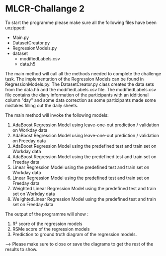 # MLCR-Challange 2

To start the programme please make sure all the following files have been unzipped:

- Main.py
- DatasetCreator.py
- RegressionModels.py
- dataset
  - modifiedLabels.csv
  - data.h5

The main method will call all the methods needed to complete the challenge task. The implementation of the Regression Models can be found in RegressionModels.py. The DatasetCreator.py class creates the data sets from the data.h5 and the modifiedLabels.csv file. The modifiedLabels.csv file contains the diary information of the participants with an idditional column "day" and some data correction as some participants made some mistakes filling out the daily sheets.

The main method will invoke the following models:

1. AdaBoost Regression Model using leave-one-out prediction / validation on Workday data
2. AdaBoost Regression Model using leave-one-out prediction / validation on Freeday data
3. AdaBoost Regression Model using the predefined test and train set on Workday data
4. AdaBoost Regression Model using the predefined test and train set on Freeday data
5. Linear Regression Model using the predefined test and train set on Workday data
6. Linear Regression Model using the predefined test and train set on Freeday data
7. Weighted Linear Regression Model using the predefined test and train set on Workday data
8. We ightedLinear Regression Model using the predefined test and train set on Freeday data


The output of the programme will show :

1. R² score of the regression models
2. RSMe score of the regression models
3. Prediction to ground truth diagram of the regression models.

--> Please make sure to close or save the diagrams to get the rest of the results to show.
